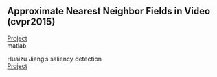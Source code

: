 <h2 id="approximate-nearest-neighbor-fields-in-video-cvpr2015">Approximate Nearest Neighbor Fields in Video (cvpr2015)</h2>
<p><a href="http://cgm.technion.ac.il/Computer-Graphics-Multimedia/Software/RIANN/">Project</a><br>
matlab</p>
<p>Huaizu Jiang’s  saliency detection<br>
<a href="https://github.com/playerkk">Project</a></p>